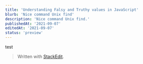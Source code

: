 ```yaml
---
title: 'Understanding Falsy and Truthy values in JavaScript'
blurb: 'Nice command Unix find'
description: 'Nice command Unix find.'
publishedAt: '2021-09-07'
editedAt: '2021-09-07'
status: 'preview'
---
```



test

> Written with [StackEdit](https://stackedit.io/).
<!--stackedit_data:
eyJoaXN0b3J5IjpbOTE3NzM4NTgyLC03MjI1ODkzNzNdfQ==
-->